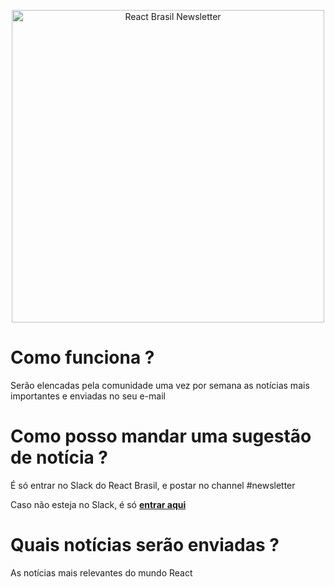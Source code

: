 <p align="center">
  <a href="#"><img src="https://raw.githubusercontent.com/react-brasil/newsletter/master/react-br-newsletter.png" alt="React Brasil Newsletter" title="React Brasil Newsletter" width="500" /></a>
</p>

# Como funciona ?
Serão elencadas pela comunidade uma vez por semana as notícias mais importantes e enviadas no seu e-mail

# Como posso mandar uma sugestão de notícia ?
É só entrar no Slack do React Brasil, e postar no channel #newsletter

Caso não esteja no Slack, é só **[entrar aqui](https://react-brasil.github.io/react-brasil-slack/)**

# Quais notícias serão enviadas ?
As notícias mais relevantes do mundo React

